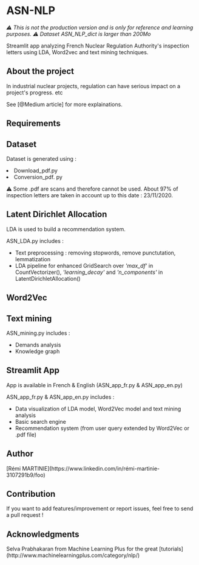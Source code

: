<h1>ASN-NLP</h1>

*:warning: This is not the production version and is only for reference and learning purposes.*
*:warning: Dataset ASN_NLP_dict is larger than 200Mo*

Streamlit app analyzing French Nuclear Regulation Authority's inspection letters using LDA, Word2vec and text mining techniques. 

<h2>About the project</h2>
In industrial nuclear projects, regulation can have serious impact on a project's progress. etc

See [@Medium article] for more explainations. 

<h2>Requirements</h2>

<h2>Dataset</h2>

Dataset is generated using :
<li>Download_pdf.py</li>
<li>Conversion_pdf. py</li>

:warning: Some .pdf are scans and therefore cannot be used. About 97% of inspection letters are taken in account up to this date : 23/11/2020.

<h2>Latent Dirichlet Allocation</h2>
LDA is used to build a recommendation system.

ASN_LDA.py includes :
- Text preprocessing : removing stopwords, remove punctutation, lemmatization
- LDA pipeline for enhanced GridSearch over *'max_df'* in CountVectorizer(), *'learning_decay'* and *'n_components'* in LatentDirichletAllocation()

<h2>Word2Vec</h2>

<h2>Text mining</h2>

ASN_mining.py includes :
- Demands analysis 
- Knowledge graph 

<h2>Streamlit App</h2>
App is available in French & English (ASN_app_fr.py & ASN_app_en.py)

ASN_app_fr.py & ASN_app_en.py includes :
- Data visualization of LDA model, Word2Vec model and text mining analysis
- Basic search engine
- Recommendation system (from user query extended by Word2Vec or .pdf file)

<h2>Author</h2>
[Rémi MARTINIE](https://www.linkedin.com/in/rémi-martinie-3107291b9/foo)

<h2>Contribution</h2>
If you want to add features/improvement or report issues, feel free to send a pull request !

<h2>Acknowledgments</h2>
Selva Prabhakaran from Machine Learning Plus for the great [tutorials](http://www.machinelearningplus.com/category/nlp/)
